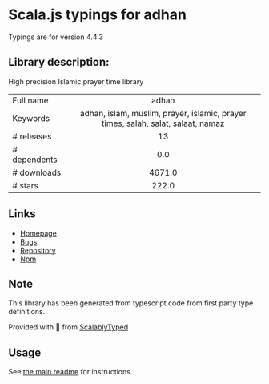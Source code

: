 
# Scala.js typings for adhan

Typings are for version 4.4.3

## Library description:
High precision Islamic prayer time library

|                    |                 |
| ------------------ | :-------------: |
| Full name          | adhan |
| Keywords           | adhan, islam, muslim, prayer, islamic, prayer times, salah, salat, salaat, namaz |
| # releases         | 13 |
| # dependents       | 0.0 |
| # downloads        | 4671.0 |
| # stars            | 222.0 |

## Links
- [Homepage](https://github.com/batoulapps/adhan-js)
- [Bugs](https://github.com/batoulapps/adhan-js/issues)
- [Repository](https://github.com/batoulapps/adhan-js)
- [Npm](https://www.npmjs.com/package/adhan)
    


## Note
This library has been generated from typescript code from first party type definitions.

Provided with :purple_heart: from [ScalablyTyped](https://github.com/oyvindberg/ScalablyTyped)

## Usage
See [the main readme](../../readme.md) for instructions.


